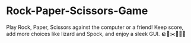 # Rock-Paper-Scissors-Game
Play Rock, Paper, Scissors against the computer or a friend! Keep score, add more choices like lizard and Spock, and enjoy a sleek GUI. 🪨📄✂️🦎🖖👥
